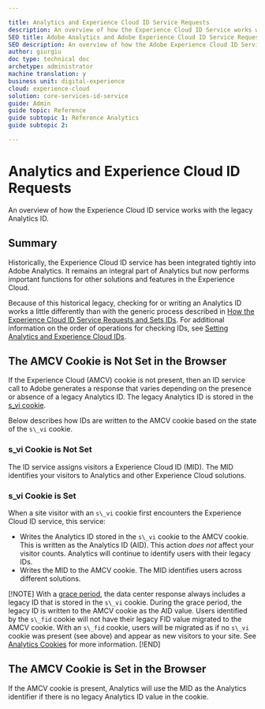 ```yaml
---

title: Analytics and Experience Cloud ID Service Requests
description: An overview of how the Experience Cloud ID Service works with the legacy Analytics ID
SEO title: Adobe Analytics and Adobe Experience Cloud ID Service Requests
SEO description: An overview of how the Adobe Experience Cloud ID Service works with the legacy Adobe Analytics ID
author: giurgiu
doc type: technical doc
archetype: administrator
machine translation: y
business unit: digital-experience
cloud: experience-cloud
solution: core-services-id-service
guide: Admin
guide topic: Reference
guide subtopic 1: Reference Analytics
guide subtopic 2:

---
```


# Analytics and Experience Cloud ID Requests

An overview of how the Experience Cloud ID service works with the legacy Analytics ID.

## Summary

Historically, the Experience Cloud ID service has been integrated tightly into Adobe Analytics. It remains an integral part of Analytics but now performs important functions for other solutions and features in the Experience Cloud. 

Because of this historical legacy, checking for or writing an Analytics ID works a little differently than with the generic process described in [How the Experience Cloud ID Service Requests and Sets IDs](../../getting-started/getting-started-id-request.md). For additional information on the order of operations for checking IDs, see [Setting Analytics and Experience Cloud IDs](reference-analytics-ids.md).

## The AMCV Cookie is Not Set in the Browser

If the Experience Cloud \(AMCV\) cookie is not present, then an ID service call to Adobe generates a response that varies depending on the presence or absence of a legacy Analytics ID. The legacy Analytics ID is stored in the [s\_vi cookie](https://marketing.adobe.com/resources/help/en_US/whitepapers/cookies/?f=cookies_analytics.html). 

Below describes how IDs are written to the AMCV cookie based on the state of the `s\_vi` cookie.


### s\_vi Cookie is Not Set

The ID service assigns visitors a Experience Cloud ID \(MID\). The MID identifies your visitors to Analytics and other Experience Cloud solutions.

### s\_vi Cookie is Set

When a site visitor with an `s\_vi` cookie first encounters the Experience Cloud ID service, this service:

+ Writes the Analytics ID stored in the `s\_vi` cookie to the AMCV cookie. This is written as the Analytics ID \(AID\). This action *does not* affect your visitor counts. Analytics will continue to identify users with their legacy IDs.
+ Writes the MID to the AMCV cookie. The MID identifies users across different solutions.

[!NOTE]
With a [grace period](mcvid_grace_period.html#), the data center response always includes a legacy ID that is stored in the `s\_vi` cookie. During the grace period, the legacy ID is written to the AMCV cookie as the AID value.
Users identified by the `s\_fid` cookie will not have their legacy FID value migrated to the AMCV cookie. With an `s\_fid` cookie, users will be migrated as if no `s\_vi` cookie was present \(see above\) and appear as new visitors to your site. See [Analytics Cookies](https://marketing.adobe.com/resources/help/en_US/whitepapers/cookies/?f=cookies_analytics.html) for more information.
[!END]

## The AMCV Cookie is Set in the Browser

If the AMCV cookie is present, Analytics will use the MID as the Analytics identifier if there is no legacy Analytics ID value in the cookie.
